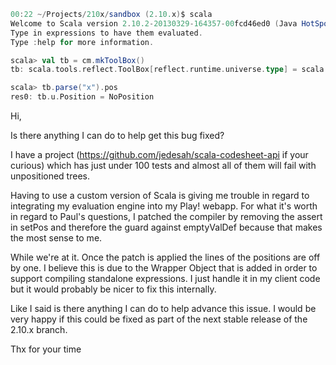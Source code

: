 ```scala
00:22 ~/Projects/210x/sandbox (2.10.x)$ scala
Welcome to Scala version 2.10.2-20130329-164357-00fcd46ed0 (Java HotSpot(TM) 64-Bit Server VM, Java 1.6.0_43).
Type in expressions to have them evaluated.
Type :help for more information.

scala> val tb = cm.mkToolBox()
tb: scala.tools.reflect.ToolBox[reflect.runtime.universe.type] = scala.tools.reflect.ToolBoxFactory$ToolBoxImpl@5101a031

scala> tb.parse("x").pos
res0: tb.u.Position = NoPosition
```
Hi,

Is there anything I can do to help get this bug fixed?

I have a project (https://github.com/jedesah/scala-codesheet-api if your curious) which has just under 100 tests and almost all of them will fail with unpositioned trees.

Having to use a custom version of Scala is giving me trouble in regard to integrating my evaluation engine into my Play! webapp. For what it's worth in regard to Paul's questions, I patched the compiler by removing the assert in setPos and therefore the guard against emptyValDef because that makes the most sense to me.

While we're at it. Once the patch is applied the lines of the positions are off by one. I believe this is due to the Wrapper Object that is added in order to support compiling standalone expressions. I just handle it in my client code but it would probably be nicer to fix this internally.

Like I said is there anything I can do to help advance this issue. I would be very happy if this could be fixed as part of the next stable release of the 2.10.x branch.

Thx for your time

